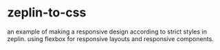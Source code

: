 ﻿# zeplin-to-css
an example of making a responsive design according to strict styles in zeplin.
using flexbox for responsive layouts and responsive components.
